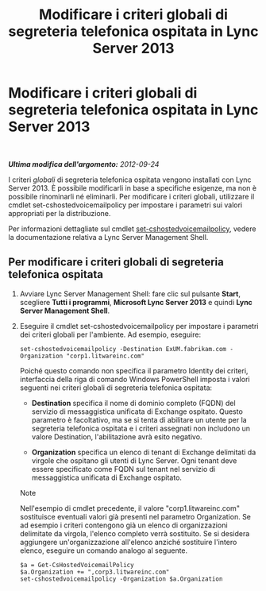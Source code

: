 ﻿---
title: Modificare i criteri globali di segreteria telefonica ospitata in Lync Server 2013
TOCTitle: Modificare i criteri globali di segreteria telefonica ospitata in Lync Server 2013
ms:assetid: f059b3ce-a7d8-4ea9-b10b-0052222ec2ce
ms:mtpsurl: https://technet.microsoft.com/it-it/library/Gg412994(v=OCS.15)
ms:contentKeyID: 49302411
ms.date: 08/24/2015
mtps_version: v=OCS.15
ms.translationtype: HT
---

# Modificare i criteri globali di segreteria telefonica ospitata in Lync Server 2013

 

_**Ultima modifica dell'argomento:** 2012-09-24_

I criteri *globali* di segreteria telefonica ospitata vengono installati con Lync Server 2013. È possibile modificarli in base a specifiche esigenze, ma non è possibile rinominarli né eliminarli. Per modificare i criteri globali, utilizzare il cmdlet set-cshostedvoicemailpolicy per impostare i parametri sui valori appropriati per la distribuzione.

Per informazioni dettagliate sul cmdlet [set-cshostedvoicemailpolicy](https://docs.microsoft.com/en-us/powershell/module/skype/Set-CsHostedVoicemailPolicy), vedere la documentazione relativa a Lync Server Management Shell.

## Per modificare i criteri globali di segreteria telefonica ospitata

1.  Avviare Lync Server Management Shell: fare clic sul pulsante **Start**, scegliere **Tutti i programmi**, **Microsoft Lync Server 2013** e quindi **Lync Server Management Shell**.

2.  Eseguire il cmdlet set-cshostedvoicemailpolicy per impostare i parametri dei criteri globali per l'ambiente. Ad esempio, eseguire:
    
        set-cshostedvoicemailpolicy -Destination ExUM.fabrikam.com -Organization "corp1.litwareinc.com"
    
    Poiché questo comando non specifica il parametro Identity dei criteri, interfaccia della riga di comando Windows PowerShell imposta i valori seguenti nei criteri globali di segreteria telefonica ospitata:
    
      - **Destination** specifica il nome di dominio completo (FQDN) del servizio di messaggistica unificata di Exchange ospitato. Questo parametro è facoltativo, ma se si tenta di abilitare un utente per la segreteria telefonica ospitata e i criteri assegnati non includono un valore Destination, l'abilitazione avrà esito negativo.
    
      - **Organization** specifica un elenco di tenant di Exchange delimitati da virgole che ospitano gli utenti di Lync Server. Ogni tenant deve essere specificato come FQDN sul tenant nel servizio di messaggistica unificata di Exchange ospitato.
    

    > [!NOTE]
    > Nell'esempio di cmdlet precedente, il valore "corp1.litwareinc.com" sostituisce eventuali valori già presenti nel parametro Organization. Se ad esempio i criteri contengono già un elenco di organizzazioni delimitate da virgola, l'elenco completo verrà sostituito. Se si desidera aggiungere un'organizzazione all'elenco anziché sostituire l'intero elenco, eseguire un comando analogo al seguente.

    
        $a = Get-CsHostedVoicemailPolicy
        $a.Organization += ",corp3.litwareinc.com"
        set-cshostedvoicemailpolicy -Organization $a.Organization

